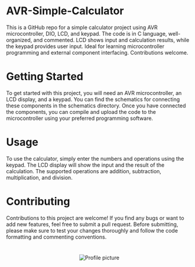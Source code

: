 # AVR-Simple-Calculator
This is a GitHub repo for a simple calculator project using AVR microcontroller, DIO, LCD, and keypad. The code is in C language, well-organized, and commented. LCD shows input and calculation results, while the keypad provides user input. Ideal for learning microcontroller programming and external component interfacing. Contributions welcome.

# Getting Started
To get started with this project, you will need an AVR microcontroller, an LCD display, and a keypad. You can find the schematics for connecting these components in the schematics directory. Once you have connected the components, you can compile and upload the code to the microcontroller using your preferred programming software.

# Usage
To use the calculator, simply enter the numbers and operations using the keypad. The LCD display will show the input and the result of the calculation. The supported operations are addition, subtraction, multiplication, and division.

# Contributing
Contributions to this project are welcome! If you find any bugs or want to add new features, feel free to submit a pull request. Before submitting, please make sure to test your changes thoroughly and follow the code formatting and commenting conventions.

#
<div align="center">
  <img src="https://camo.githubusercontent.com/dc70c3d9b1d3325255efc275ee49fdcddd74d0c6807f619f82de8a853320decd/68747470733a2f2f6d656469612e67697068792e636f6d2f6d656469612f76312e59326c6b505463354d4749334e6a45784e44686d4d7a4a685a6a56684e7a59775a6d4d305a54426b4d4759795a47457a4f474e6a597a45314d7a5a694e44417a4d6a646d4e435a6c634431324d563970626e526c636d35686246396e61575a7a583264705a6b6c6b4a6d4e305057632f394142326f4b70665843425a3970744338702f67697068792e676966" alt="Profile picture">
</div>

<!-- ![simple_calc](https://camo.githubusercontent.com/dc70c3d9b1d3325255efc275ee49fdcddd74d0c6807f619f82de8a853320decd/68747470733a2f2f6d656469612e67697068792e636f6d2f6d656469612f76312e59326c6b505463354d4749334e6a45784e44686d4d7a4a685a6a56684e7a59775a6d4d305a54426b4d4759795a47457a4f474e6a597a45314d7a5a694e44417a4d6a646d4e435a6c634431324d563970626e526c636d35686246396e61575a7a583264705a6b6c6b4a6d4e305057632f394142326f4b70665843425a3970744338702f67697068792e676966) -->
